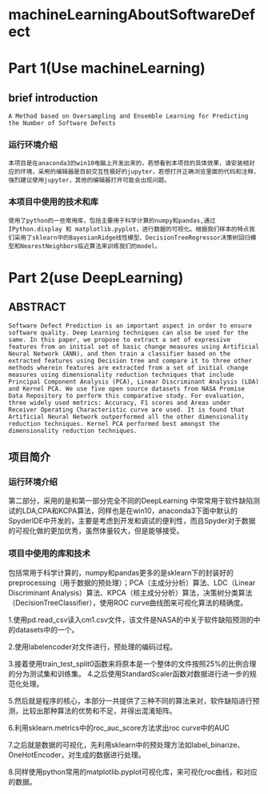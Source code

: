 # machineLearningAboutSoftwareDefect
# Part 1(Use machineLearning)
## brief introduction

    A Method based on Oversampling and Ensemble Learning for Predicting the Number of Software Defects
### 运行环境介绍
    本项目是在anaconda3的win10电脑上开发出来的，若想看到本项目的具体效果，请安装相对应的环境，采用的编辑器是目前交互性极好的jupyter，若想打开正确浏览里面的代码和注释，强烈建议使用jupyter，其他的编辑器打开可能会出现问题。

### 本项目中使用的技术和库
    使用了python的一些常用库，包括主要用于科学计算的numpy和pandas,通过 IPython.display 和 matplotlib.pyplot，进行数据的可视化。根据我们样本的特点我们采用了sklearn中的BayesianRidge线性模型、DecisionTreeRegressor决策树回归模型和NearestNeighbors临近算法来训练我们的model。



# Part 2(use DeepLearning)

## ABSTRACT 

	Software Defect Prediction is an important aspect in order to ensure software quality. Deep Learning techniques can also be used for the same. In this paper, we propose to extract a set of expressive features from an initial set of basic change measures using Artificial Neural Network (ANN), and then train a classifier based on the extracted features using Decision tree and compare it to three other methods wherein features are extracted from a set of initial change measures using dimensionality reduction techniques that include Principal Component Analysis (PCA), Linear Discriminant Analysis (LDA) and Kernel PCA. We use five open source datasets from NASA Promise Data Repository to perform this comparative study. For evaluation, three widely used metrics: Accuracy, F1 scores and Areas under Receiver Operating Characteristic curve are used. It is found that Artificial Neural Network outperformed all the other dimensionality reduction techniques. Kernel PCA performed best amongst the dimensionality reduction techniques.
	
  
## 项目简介

### 运行环境介绍

  第二部分，采用的是和第一部分完全不同的DeepLearning 中常常用于软件缺陷测试的LDA,CPA和KCPA算法，同样也是在win10，anaconda3下面中默认的SpyderIDE中开发的，主要是考虑到开发和调试的便利性，而且Spyder对于数据的可视化做的更加优秀，虽然体量较大，但是能够接受。

### 项目中使用的库和技术

  包括常用于科学计算的，numpy和pandas更多的是sklearn下的封装好的preprocessing（用于数据的预处理）；PCA（主成分分析）算法、LDC（Linear Discriminant Analysis）算法、KPCA（核主成分分析）算法，决策树分类算法（DecisionTreeClassifier），使用ROC curve曲线图来可视化算法的精确度。

1.使用pd.read_csv读入cm1.csv文件，该文件是NASA的中关于软件缺陷预测的中的datasets中的一个。

2.使用labelencoder对文件进行，预处理的编码过程。

3.接着使用train_test_split0函数来将原本是一个整体的文件按照25%的比例合理的分为测试集和训练集。
4.之后使用StandardScaler函数对数据进行进一步的规范化处理。

5.然后就是程序的核心，本部分一共提供了三种不同的算法来对，软件缺陷进行预测，比较出那种算法的优势和不足，并得出混淆矩阵。

6.利用sklearn.metrics中的roc_auc_score方法求出roc curve中的AUC

7.之后就是数据的可视化，先利用sklearn中的预处理方法如label_binarize、OneHotEncoder，对生成的数据进行处理。
	
8.同样使用python常用的matplotlib.pyplot可视化库，来可视化roc曲线，和对应的数据。
